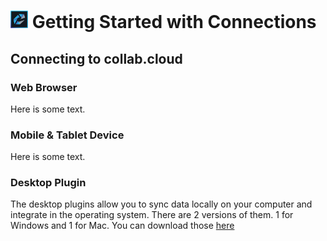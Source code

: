 # <img src="/assets/images/HCL_Connection_Master.png" alt="ConnectionsLogo" height="28" /> Getting Started with Connections

## Connecting to __collab.cloud__

### Web Browser
Here is some text.

### Mobile & Tablet Device
Here is some text.

### Desktop Plugin
The desktop plugins allow you to sync data locally on your computer and integrate in the operating system. There are 2 versions of them. 1 for Windows and 1 for Mac. You can download those [here](https://collab.cloud/downloads)
